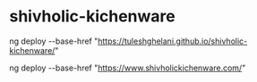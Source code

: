 # shivholic-kichenware

ng deploy --base-href "https://tuleshghelani.github.io/shivholic-kichenware/"

ng deploy --base-href "https://www.shivholickichenware.com/"
